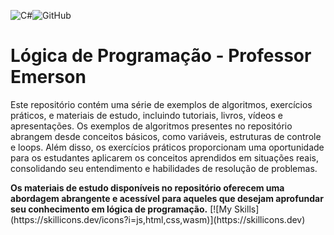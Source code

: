 ![C#](https://img.shields.io/badge/c%23-%23239120.svg?style=for-the-badge&logo=c-sharp&logoColor=white)![GitHub](https://img.shields.io/badge/github-%23121011.svg?style=for-the-badge&logo=github&logoColor=white)

# Lógica de Programação - Professor Emerson
Este repositório contém uma série de exemplos de algoritmos, exercícios práticos, e materiais de estudo, incluindo tutoriais, livros, vídeos e apresentações.
Os exemplos de algoritmos presentes no repositório abrangem desde conceitos básicos, como variáveis, estruturas de controle e loops. Além disso, os exercícios práticos proporcionam uma oportunidade para os estudantes aplicarem os conceitos aprendidos em situações reais, consolidando seu entendimento e habilidades de resolução de problemas.
<p><b>Os materiais de estudo disponíveis no repositório oferecem uma abordagem abrangente e acessível para aqueles que desejam aprofundar seu conhecimento em lógica de programação.</b>
[![My Skills](https://skillicons.dev/icons?i=js,html,css,wasm)](https://skillicons.dev)
